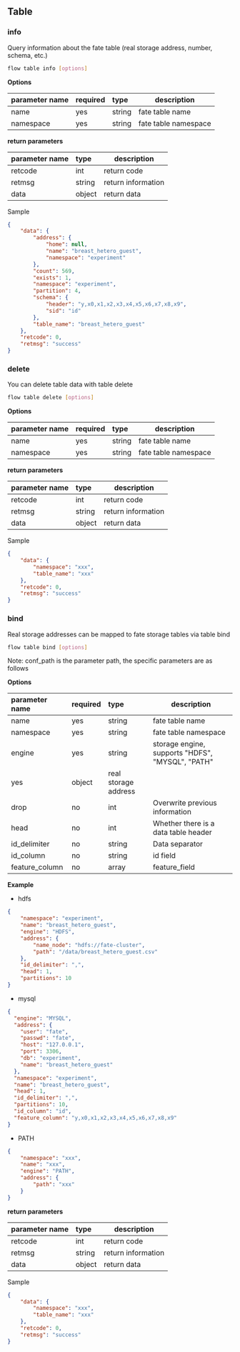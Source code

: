## Table

### info

Query information about the fate table (real storage address, number, schema, etc.)

```bash
flow table info [options]
```

**Options**

| parameter name | required | type | description
| :-------- | :--- | :----- | -------------- |
| name | yes | string | fate table name |
| namespace | yes | string | fate table namespace |

**return parameters** 

| parameter name | type | description |
| :------ | :----- | -------- |
| retcode | int | return code |
| retmsg | string | return information |
| data | object | return data |

Sample

```json
{
    "data": {
        "address": {
            "home": null,
            "name": "breast_hetero_guest",
            "namespace": "experiment"
        },
        "count": 569,
        "exists": 1,
        "namespace": "experiment",
        "partition": 4,
        "schema": {
            "header": "y,x0,x1,x2,x3,x4,x5,x6,x7,x8,x9",
            "sid": "id"
        },
        "table_name": "breast_hetero_guest"
    },
    "retcode": 0,
    "retmsg": "success"
}
```

### delete

You can delete table data with table delete

```bash
flow table delete [options]
```

**Options**

| parameter name | required | type | description |
| :-------- | :--- | :----- | -------------- |
| name | yes | string | fate table name |
| namespace | yes | string | fate table namespace |

**return parameters** 

| parameter name | type | description |
| :------ | :----- | -------- |
| retcode | int | return code |
| retmsg | string | return information |
| data | object | return data |

Sample

```json
{
    "data": {
        "namespace": "xxx",
        "table_name": "xxx"
    },
    "retcode": 0,
    "retmsg": "success"
}
```

### bind

Real storage addresses can be mapped to fate storage tables via table bind

```bash
flow table bind [options]
```

Note: conf_path is the parameter path, the specific parameters are as follows

**Options**

| parameter name | required | type | description |
| :------------- | :--- | :----- | ------------------------------------- |
| name | yes | string | fate table name |
| namespace | yes | string | fate table namespace |
| engine | yes | string | storage engine, supports "HDFS", "MYSQL", "PATH" |
| yes | object | real storage address |
| drop | no | int | Overwrite previous information |
| head | no | int | Whether there is a data table header |
| id_delimiter | no | string | Data separator |
| id_column | no | string | id field |
| feature_column | no | array | feature_field |

**Example** 

- hdfs

```json
{
    "namespace": "experiment",
    "name": "breast_hetero_guest",
    "engine": "HDFS",
    "address": {
        "name_node": "hdfs://fate-cluster",
        "path": "/data/breast_hetero_guest.csv"
    },
    "id_delimiter": ",",
    "head": 1,
    "partitions": 10
}
```

- mysql

```json
{
  "engine": "MYSQL",
  "address": {
    "user": "fate",
    "passwd": "fate",
    "host": "127.0.0.1",
    "port": 3306,
    "db": "experiment",
    "name": "breast_hetero_guest"
  },
  "namespace": "experiment",
  "name": "breast_hetero_guest",
  "head": 1,
  "id_delimiter": ",",
  "partitions": 10,
  "id_column": "id",
  "feature_column": "y,x0,x1,x2,x3,x4,x5,x6,x7,x8,x9"
}
```

- PATH

```json
{
    "namespace": "xxx",
    "name": "xxx",
    "engine": "PATH",
    "address": {
        "path": "xxx"
    }
}
```
**return parameters** 

| parameter name | type | description |
| :------ | :----- | -------- |
| retcode | int | return code |
| retmsg | string | return information |
| data | object | return data |

Sample

```json
{
    "data": {
        "namespace": "xxx",
        "table_name": "xxx"
    },
    "retcode": 0,
    "retmsg": "success"
}
```